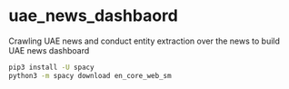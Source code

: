 # uae_news_dashbaord

Crawling UAE news and conduct entity extraction over the news to build UAE news dashboard

```bash
pip3 install -U spacy
python3 -m spacy download en_core_web_sm
```
